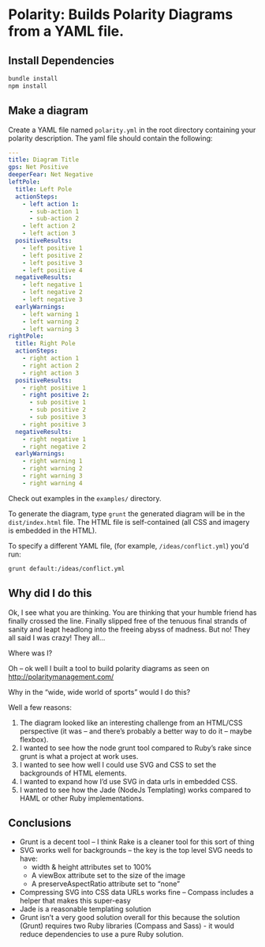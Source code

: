 # Polarity: Builds Polarity Diagrams from a YAML file.

## Install Dependencies

```bash
bundle install
npm install
```

## Make a diagram

Create a YAML file named `polarity.yml` in the root directory containing your polarity description. The yaml file should contain the following:

```yaml
---
title: Diagram Title
gps: Net Positive
deeperFear: Net Negative
leftPole:
  title: Left Pole
  actionSteps:
    - left action 1:
      - sub-action 1
      - sub-action 2
    - left action 2
    - left action 3
  positiveResults:
    - left positive 1
    - left positive 2
    - left positive 3
    - left positive 4
  negativeResults:
    - left negative 1
    - left negative 2
    - left negative 3
  earlyWarnings:
    - left warning 1
    - left warning 2
    - left warning 3
rightPole:
  title: Right Pole
  actionSteps:
    - right action 1
    - right action 2
    - right action 3
  positiveResults:
    - right positive 1
    - right positive 2:
      - sub positive 1
      - sub positive 2
      - sub positive 3
    - right positive 3
  negativeResults:
    - right negative 1
    - right negative 2
  earlyWarnings:
    - right warning 1
    - right warning 2
    - right warning 3
    - right warning 4
```

Check out examples in the `examples/` directory.

To generate the diagram, type `grunt` the generated diagram will be in the `dist/index.html` file. The HTML file is self-contained (all CSS and imagery is embedded in the HTML).

To specify a different YAML file, (for example, `/ideas/conflict.yml`) you'd run:

```bash
grunt default:/ideas/conflict.yml
```

## Why did I do this

Ok, I see what you are thinking. You are thinking that your humble friend has finally crossed the line. Finally slipped free of the tenuous final strands of sanity and leapt headlong into the freeing abyss of madness. But no! They all said I was crazy! They all…

Where was I?

Oh – ok well I built a tool to build polarity diagrams as seen on http://polaritymanagement.com/

Why in the “wide, wide world of sports” would I do this?

Well a few reasons:

1. The diagram looked like an interesting challenge from an HTML/CSS perspective (it was – and there’s probably a better way to do it – maybe flexbox).
2. I wanted to see how the node grunt tool compared to Ruby’s rake since grunt is what a project at work uses.
3. I wanted to see how well I could use SVG and CSS to set the backgrounds of HTML elements.
4. I wanted to expand how I’d use SVG in data urls in embedded CSS.
5. I wanted to see how the Jade (NodeJs Templating) works compared to HAML or other Ruby implementations.

## Conclusions

* Grunt is a decent tool – I think Rake is a cleaner tool for this sort of thing
* SVG works well for backgrounds – the key is the top level SVG needs to have:
    * width & height attributes set to 100%
    * A viewBox attribute set to the size of the image
    * A preserveAspectRatio attribute set to “none”
* Compressing SVG into CSS data URLs works fine – Compass includes a helper that makes this super-easy
* Jade is a reasonable templating solution
* Grunt isn’t a very good solution overall for this because the solution (Grunt) requires two Ruby libraries (Compass and Sass) - it would reduce dependencies to use a pure Ruby solution.
